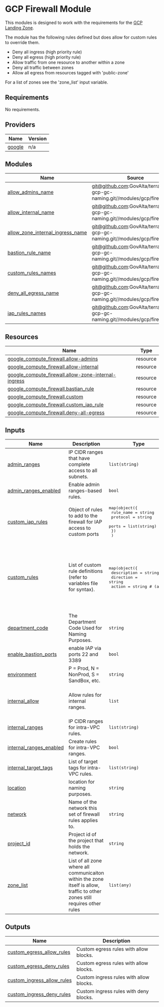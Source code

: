 # GCP Firewall Module
This modules is designed to work with the requirements for the [GCP Landing
Zone](https://github.com/GovAlta/gcp-foundations-live-infra).

The module has the following rules defined but does allow for custom rules
to override them.
- Deny all ingress (high priority rule)
- Deny all egress (high priority rule)
- Allow traffic from one resource to another within a zone
- Deny all traffic between zones
- Allow all egress from resources tagged with 'public-zone'

For a list of zones see the 'zone_list' input variable.

<!-- BEGINNING OF PRE-COMMIT-TERRAFORM DOCS HOOK -->
## Requirements

No requirements.

## Providers

| Name | Version |
|------|---------|
| <a name="provider_google"></a> [google](#provider\_google) | n/a |

## Modules

| Name | Source | Version |
|------|--------|---------|
| <a name="module_allow_admins_name"></a> [allow\_admins\_name](#module\_allow\_admins\_name) | git@github.com:GovAlta/terraform-gcp-gc-naming.git//modules/gcp/firewall_rule | 1.0.0 |
| <a name="module_allow_internal_name"></a> [allow\_internal\_name](#module\_allow\_internal\_name) | git@github.com:GovAlta/terraform-gcp-gc-naming.git//modules/gcp/firewall_rule | 1.0.0 |
| <a name="module_allow_zone_internal_ingress_name"></a> [allow\_zone\_internal\_ingress\_name](#module\_allow\_zone\_internal\_ingress\_name) | git@github.com:GovAlta/terraform-gcp-gc-naming.git//modules/gcp/firewall_rule | 1.0.0 |
| <a name="module_bastion_rule_name"></a> [bastion\_rule\_name](#module\_bastion\_rule\_name) | git@github.com:GovAlta/terraform-gcp-gc-naming.git//modules/gcp/firewall_rule | 1.0.0 |
| <a name="module_custom_rules_names"></a> [custom\_rules\_names](#module\_custom\_rules\_names) | git@github.com:GovAlta/terraform-gcp-gc-naming.git//modules/gcp/firewall_rule | 1.0.0 |
| <a name="module_deny_all_egress_name"></a> [deny\_all\_egress\_name](#module\_deny\_all\_egress\_name) | git@github.com:GovAlta/terraform-gcp-gc-naming.git//modules/gcp/firewall_rule | 1.0.0 |
| <a name="module_iap_rules_names"></a> [iap\_rules\_names](#module\_iap\_rules\_names) | git@github.com:GovAlta/terraform-gcp-gc-naming.git//modules/gcp/firewall_rule | 1.0.0 |

## Resources

| Name | Type |
|------|------|
| [google_compute_firewall.allow-admins](https://registry.terraform.io/providers/hashicorp/google/latest/docs/resources/compute_firewall) | resource |
| [google_compute_firewall.allow-internal](https://registry.terraform.io/providers/hashicorp/google/latest/docs/resources/compute_firewall) | resource |
| [google_compute_firewall.allow-zone-internal-ingress](https://registry.terraform.io/providers/hashicorp/google/latest/docs/resources/compute_firewall) | resource |
| [google_compute_firewall.bastian_rule](https://registry.terraform.io/providers/hashicorp/google/latest/docs/resources/compute_firewall) | resource |
| [google_compute_firewall.custom](https://registry.terraform.io/providers/hashicorp/google/latest/docs/resources/compute_firewall) | resource |
| [google_compute_firewall.custom_iap_rule](https://registry.terraform.io/providers/hashicorp/google/latest/docs/resources/compute_firewall) | resource |
| [google_compute_firewall.deny-all-egress](https://registry.terraform.io/providers/hashicorp/google/latest/docs/resources/compute_firewall) | resource |

## Inputs

| Name | Description | Type | Default | Required |
|------|-------------|------|---------|:--------:|
| <a name="input_admin_ranges"></a> [admin\_ranges](#input\_admin\_ranges) | IP CIDR ranges that have complete access to all subnets. | `list(string)` | `[]` | no |
| <a name="input_admin_ranges_enabled"></a> [admin\_ranges\_enabled](#input\_admin\_ranges\_enabled) | Enable admin ranges-based rules. | `bool` | `false` | no |
| <a name="input_custom_iap_rules"></a> [custom\_iap\_rules](#input\_custom\_iap\_rules) | Object of rules to add to the firewall for IAP access to custom ports | <pre>map(object({<br>    rule_name = string<br>    protocol  = string<br>    ports     = list(string)<br>    })<br>  )</pre> | `{}` | no |
| <a name="input_custom_rules"></a> [custom\_rules](#input\_custom\_rules) | List of custom rule definitions (refer to variables file for syntax). | <pre>map(object({<br>    description          = string<br>    direction            = string<br>    action               = string # (allow|deny)<br>    ranges               = list(string)<br>    sources              = list(string)<br>    targets              = list(string)<br>    use_service_accounts = bool<br>    rules = list(object({<br>      protocol = string<br>      ports    = list(string)<br>    }))<br>    extra_attributes = map(string)<br>  }))</pre> | `{}` | no |
| <a name="input_department_code"></a> [department\_code](#input\_department\_code) | The Department Code Used for Naming Purposes. | `string` | n/a | yes |
| <a name="input_enable_bastion_ports"></a> [enable\_bastion\_ports](#input\_enable\_bastion\_ports) | enable IAP via ports 22 and 3389 | `bool` | `true` | no |
| <a name="input_environment"></a> [environment](#input\_environment) | P = Prod, N = NonProd, S = SandBox, etc. | `string` | n/a | yes |
| <a name="input_internal_allow"></a> [internal\_allow](#input\_internal\_allow) | Allow rules for internal ranges. | `list` | <pre>[<br>  {<br>    "protocol": "icmp"<br>  }<br>]</pre> | no |
| <a name="input_internal_ranges"></a> [internal\_ranges](#input\_internal\_ranges) | IP CIDR ranges for intra-VPC rules. | `list(string)` | `[]` | no |
| <a name="input_internal_ranges_enabled"></a> [internal\_ranges\_enabled](#input\_internal\_ranges\_enabled) | Create rules for intra-VPC ranges. | `bool` | `false` | no |
| <a name="input_internal_target_tags"></a> [internal\_target\_tags](#input\_internal\_target\_tags) | List of target tags for intra-VPC rules. | `list(string)` | `[]` | no |
| <a name="input_location"></a> [location](#input\_location) | location for naming purposes. | `string` | n/a | yes |
| <a name="input_network"></a> [network](#input\_network) | Name of the network this set of firewall rules applies to. | `string` | n/a | yes |
| <a name="input_project_id"></a> [project\_id](#input\_project\_id) | Project id of the project that holds the network. | `string` | n/a | yes |
| <a name="input_zone_list"></a> [zone\_list](#input\_zone\_list) | List of all zone where all communicaiton within the zone itself is allow, traffic to other zones still requires other rules | `list(any)` | <pre>[<br>  "public-access-zone",<br>  "operations-zone",<br>  "restricted-zone",<br>  "management-restricted-zone"<br>]</pre> | no |

## Outputs

| Name | Description |
|------|-------------|
| <a name="output_custom_egress_allow_rules"></a> [custom\_egress\_allow\_rules](#output\_custom\_egress\_allow\_rules) | Custom egress rules with allow blocks. |
| <a name="output_custom_egress_deny_rules"></a> [custom\_egress\_deny\_rules](#output\_custom\_egress\_deny\_rules) | Custom egress rules with allow blocks. |
| <a name="output_custom_ingress_allow_rules"></a> [custom\_ingress\_allow\_rules](#output\_custom\_ingress\_allow\_rules) | Custom ingress rules with allow blocks. |
| <a name="output_custom_ingress_deny_rules"></a> [custom\_ingress\_deny\_rules](#output\_custom\_ingress\_deny\_rules) | Custom ingress rules with deny blocks. |
<!-- END OF PRE-COMMIT-TERRAFORM DOCS HOOK -->